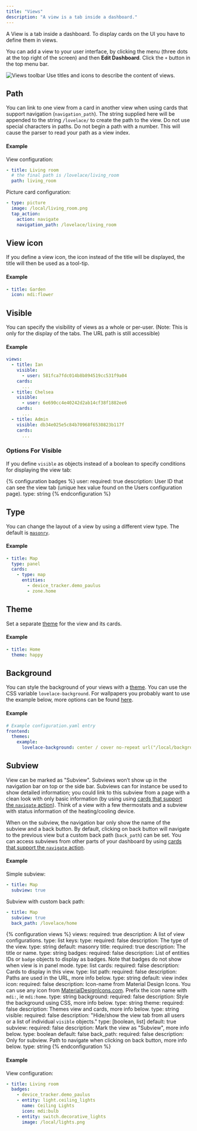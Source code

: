 ```yaml
---
title: "Views"
description: "A view is a tab inside a dashboard."
---
```


A View is a tab inside a dashboard.
To display cards on the UI you have to define them in views.

You can add a view to your user interface, by clicking the menu (three dots at the top right of the screen) and then **Edit Dashboard**. 
Click the `+` button in the top menu bar.

<p class="img">
  <img src="/images/dashboards/views.png" alt="Views toolbar">
  Use titles and icons to describe the content of views.
</p>

## Path

You can link to one view from a card in another view when using cards that support navigation (`navigation_path`). The string supplied here will be appended to the string `/lovelace/` to create the path to the view. Do not use special characters in paths. Do not begin a path with a number. This will cause the parser to read your path as a view index.

#### Example

View configuration:

```yaml
- title: Living room
  # the final path is /lovelace/living_room
  path: living_room
```

Picture card configuration:

```yaml
- type: picture
  image: /local/living_room.png
  tap_action:
    action: navigate
    navigation_path: /lovelace/living_room
```

## View icon

If you define a view icon, the icon instead of the title will be displayed, the title will then be used as a tool-tip.

#### Example

```yaml
- title: Garden
  icon: mdi:flower
```

## Visible

You can specify the visibility of views as a whole or per-user. (Note: This is only for the display of the tabs. The URL path is still accessible)

#### Example

```yaml
views:
  - title: Ian
    visible:
      - user: 581fca7fdc014b8b894519cc531f9a04
    cards:
      ...
  - title: Chelsea
    visible:
      - user: 6e690cc4e40242d2ab14cf38f1882ee6
    cards:
      ...
  - title: Admin
    visible: db34e025e5c84b70968f6530823b117f
    cards:
      ...
```

### Options For Visible

If you define `visible` as objects instead of a boolean to specify conditions for displaying the view tab:

{% configuration badges %}
user:
  required: true
  description: User ID that can see the view tab (unique hex value found on the Users configuration page).
  type: string
{% endconfiguration %}

## Type

You can change the layout of a view by using a different view type. The default is [`masonry`](/dashboards/masonry).

#### Example

```yaml
- title: Map
  type: panel
  cards:
    - type: map
      entities:
        - device_tracker.demo_paulus
        - zone.home
```

## Theme

Set a separate [theme](/integrations/frontend/#themes) for the view and its cards.

#### Example

```yaml
- title: Home
  theme: happy
```

## Background

You can style the background of your views with a [theme](/integrations/frontend/#themes). You can use the CSS variable `lovelace-background`. For wallpapers you probably want to use the example below, more options can be found [here](https://developer.mozilla.org/en-US/docs/Web/CSS/background).

#### Example

```yaml
# Example configuration.yaml entry
frontend:
  themes:
    example:
      lovelace-background: center / cover no-repeat url("/local/background.png") fixed
```

## Subview

View can be marked as "Subview". Subviews won’t show up in the navigation bar on top or the side bar. Subviews can for instance be used to show detailed information; you could link to this subview from a page with a clean look with only basic information (by using using [cards that support the `navigate` action](/dashboards/actions)). Think of a view with a few thermostats and a subview with status information of the heating/cooling device.

When on the subview, the navigation bar only show the name of the subview and a back button.
By default, clicking on back button will navigate to the previous view but a custom back path (`back_path`) can be set.
You can access subviews from other parts of your dashboard by using [cards that support the `navigate` action](/dashboards/actions).

#### Example

Simple subview:

```yaml
- title: Map
  subview: true
```

Subview with custom back path:

```yaml
- title: Map
  subview: true
  back_path: /lovelace/home
```

{% configuration views %}
views:
  required: true
  description: A list of view configurations.
  type: list
  keys:
    type:
      required: false
      description: The type of the view.
      type: string
      default: masonry
    title:
      required: true
      description: The title or name.
      type: string
    badges:
      required: false
      description: List of entities IDs or `badge` objects to display as badges. Note that badges do not show when view is in panel mode.
      type: list
    cards:
      required: false
      description: Cards to display in this view.
      type: list
    path:
      required: false
      description: Paths are used in the URL, more info below.
      type: string
      default: view index
    icon:
      required: false
      description: Icon-name from Material Design Icons. You can use any icon from [MaterialDesignIcons.com](https://materialdesignicons.com). Prefix the icon name with `mdi:`, ie `mdi:home`.
      type: string
    background:
      required: false
      description: Style the background using CSS, more info below.
      type: string
    theme:
      required: false
      description: Themes view and cards, more info below.
      type: string
    visible:
      required: false
      description: "Hide/show the view tab from all users or a list of individual `visible` objects."
      type: [boolean, list]
      default: true
    subview:
      required: false
      description: Mark the view as "Subview", more info below.
      type: boolean
      default: false
    back_path:
      required: false
      description: Only for subview. Path to navigate when clicking on back button, more info below.
      type: string
{% endconfiguration %}

#### Example

View configuration:

```yaml
- title: Living room
  badges:
    - device_tracker.demo_paulus
    - entity: light.ceiling_lights
      name: Ceiling Lights
      icon: mdi:bulb
    - entity: switch.decorative_lights
      image: /local/lights.png
```
